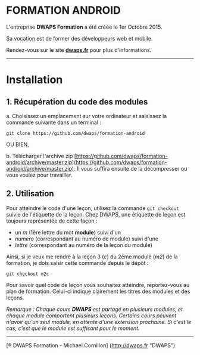 # FORMATION ANDROID
L'entreprise **DWAPS Formation** a été créée le 1er Octobre 2015.

Sa vocation est de former des développeurs web et mobile.

Rendez-vous sur le site **[dwaps.fr](http://dwaps.fr "DWAPS")** pour plus d'informations.

---

# Installation
## 1. Récupération du code des modules

  a. Choisissez un emplacement sur votre ordinateur et saisissez la commande suivante dans un terminal :
    
    git clone https://github.com/dwaps/formation-android

OU BIEN,

  b. Télécharger l'archive zip [https://github.com/dwaps/formation-android/archive/master.zip](https://github.com/dwaps/formation-android/archive/master.zip). Il vous suffira ensuite de la décompresser ou vous voulez pour travailler.


## 2. Utilisation
Pour atteindre le code d'une leçon, utilisez la commande `git checkout` suivie de l'étiquette de la leçon. Chez DWAPS, une étiquette de leçon est toujours représentée de cette façon :

* un *m* (1ère lettre du mot **module**) suivi d'un
* *numero* (correspondant au numéro de module) suivi d'une
* *lettre* (correspondant au numéro de la leçon du module)

Ainsi, si je veux me rendre à la leçon 3 (*c*) du 2ème module (*m2*) de la formation, je dois saisir cette commande depuis le dépôt :

    git checkout m2c

Pour savoir quel code de leçon vous souhaitez atteindre, reportez-vous au plan de formation. Celui-ci indique clairement les titres des modules et des leçons.

*Remarque : Chaque cours **DWAPS** est partagé en plusieurs modules, et chaque module comportent plusieurs leçons. Certains cours peuvent n'avoir qu'un seul module, en attente d'une extension prochaine. Si c'est le cas, c'est que le module est suffisant pour le moment.*

---

[® DWAPS Formation - Michael Cornillon] (http://dwaps.fr "DWAPS")
